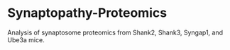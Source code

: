 # Synaptopathy-Proteomics
Analysis of synaptosome proteomics from Shank2, Shank3, Syngap1, and Ube3a mice. 
